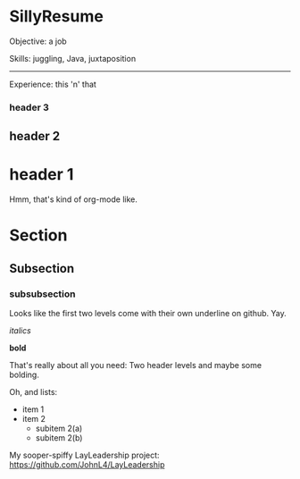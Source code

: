 # SillyResume

Objective: a job

Skills: juggling, Java, juxtaposition

---------------------

Experience: this 'n' that

### header 3

## header 2

# header 1

Hmm, that's kind of org-mode like.

Section
=========

Subsection
--------------

### subsubsection

Looks like the first two levels come with their own underline on github. Yay.

*italics*

**bold**

That's really about all you need: Two header levels and maybe some bolding.

Oh, and lists:

* item 1
* item 2
  * subitem 2(a)
  * subitem 2(b)

My sooper-spiffy LayLeadership project: https://github.com/JohnL4/LayLeadership
